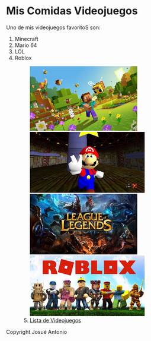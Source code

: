 <!DOCTYPE html>
<html lang="en">
<head>
    <meta charset="UTF-8">
    <meta name="viewport" content="width=device-width, initial-scale=1.0">
    <title>Videojuegos</title>
</head>
<body>
    <main>
        <h1>Mis Comidas Videojuegos</h1>
        <p>Uno de mis videojuegos favoritoS son:</p>
        <ol>
            <li>Minecraft</li>
            <li>Mario 64</li>
            <Li>LOL</li>
                <li>Roblox</li>
                <figure>
                    <img src="imagenes/Minecraft.jpeg" alt="imagenes">
<img src="imagenes/Mario 64.jpg" alt="imagenes">
<img src="imagenes/LOL.jpg" alt="imagenes">
<img src="imagenes/Roblox.jpeg" alt="imagenes">
<li> <a href="https://vandal.elespanol.com/juegos/0/videojuegos">Lista de Videojuegos</a></li>
                </figure>
        </ol>
    </main>
    <footer>Copyright Josué Antonio</footer>
</body>
</html>
